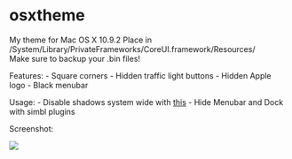 osxtheme
========

My theme for Mac OS X 10.9.2
Place in /System/Library/PrivateFrameworks/CoreUI.framework/Resources/      
Make sure to backup your .bin files!

Features:
        - Square corners
        - Hidden traffic light buttons
        - Hidden Apple logo
        - Black menubar

Usage:
        - Disable shadows system wide with [this](https://github.com/puffnfresh/toggle-osx-shadows)
        - Hide Menubar and Dock with simbl plugins

Screenshot:

![](http://pub.iotek.org/p/aaGkpPN.png)

